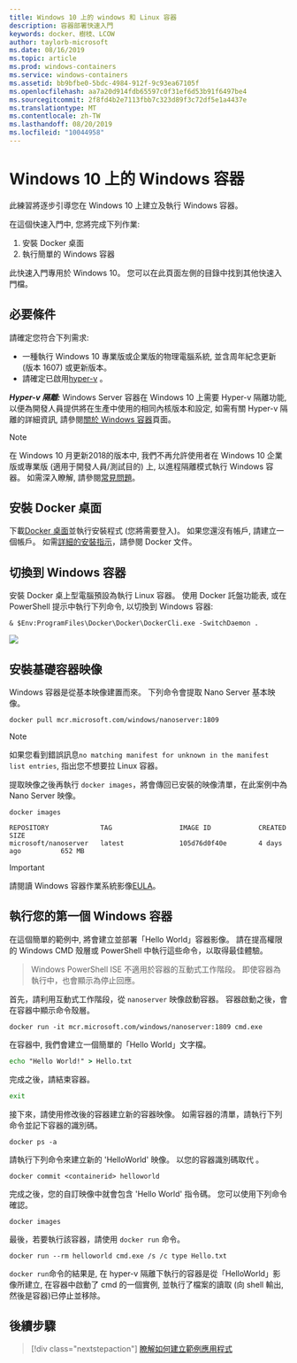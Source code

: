 ```yaml
---
title: Windows 10 上的 windows 和 Linux 容器
description: 容器部署快速入門
keywords: docker、樹枝、LCOW
author: taylorb-microsoft
ms.date: 08/16/2019
ms.topic: article
ms.prod: windows-containers
ms.service: windows-containers
ms.assetid: bb9bfbe0-5bdc-4984-912f-9c93ea67105f
ms.openlocfilehash: aa7a20d914fdb65597c0f31ef6d53b91f6497be4
ms.sourcegitcommit: 2f8fd4b2e7113fbb7c323d89f3c72df5e1a4437e
ms.translationtype: MT
ms.contentlocale: zh-TW
ms.lasthandoff: 08/20/2019
ms.locfileid: "10044958"
---
```

# <a name="windows-containers-on-windows-10"></a>Windows 10 上的 Windows 容器

此練習將逐步引導您在 Windows 10 上建立及執行 Windows 容器。

在這個快速入門中, 您將完成下列作業:

1. 安裝 Docker 桌面
2. 執行簡單的 Windows 容器

此快速入門專用於 Windows 10。 您可以在此頁面左側的目錄中找到其他快速入門檔。

## <a name="prerequisites"></a>必要條件
請確定您符合下列需求:
- 一種執行 Windows 10 專業版或企業版的物理電腦系統, 並含周年紀念更新 (版本 1607) 或更新版本。 
- 請確定已啟用[hyper-v](https://docs.microsoft.com/virtualization/hyper-v-on-windows/reference/hyper-v-requirements) 。

***Hyper-v 隔離:*** Windows Server 容器在 Windows 10 上需要 Hyper-v 隔離功能, 以便為開發人員提供將在生產中使用的相同內核版本和設定, 如需有關 Hyper-v 隔離的詳細資訊, 請參閱[關於 Windows 容器](../about/index.md)頁面。

> [!NOTE]
> 在 Windows 10 月更新2018的版本中, 我們不再允許使用者在 Windows 10 企業版或專業版 (適用于開發人員/測試目的) 上, 以進程隔離模式執行 Windows 容器。 如需深入瞭解, 請參閱[常見問題](../about/faq.md)。

## <a name="install-docker-desktop"></a>安裝 Docker 桌面

下載[Docker 桌面](https://store.docker.com/editions/community/docker-ce-desktop-windows)並執行安裝程式 (您將需要登入)。 如果您還沒有帳戶, 請建立一個帳戶。 如需[詳細的安裝指示](https://docs.docker.com/docker-for-windows/install)，請參閱 Docker 文件。

## <a name="switch-to-windows-containers"></a>切換到 Windows 容器

安裝 Docker 桌上型電腦預設為執行 Linux 容器。 使用 Docker 託盤功能表, 或在 PowerShell 提示中執行下列命令, 以切換到 Windows 容器:

```console
& $Env:ProgramFiles\Docker\Docker\DockerCli.exe -SwitchDaemon .
```

![](./media/docker-for-win-switch.png)

## <a name="install-base-container-images"></a>安裝基礎容器映像

Windows 容器是從基本映像建置而來。 下列命令會提取 Nano Server 基本映像。

```console
docker pull mcr.microsoft.com/windows/nanoserver:1809
```

> [!NOTE]
> 如果您看到錯誤訊息`no matching manifest for unknown in the manifest list entries`, 指出您不想要拉 Linux 容器。

提取映像之後再執行 `docker images`，將會傳回已安裝的映像清單，在此案例中為 Nano Server 映像。

```console
docker images

REPOSITORY             TAG                 IMAGE ID            CREATED             SIZE
microsoft/nanoserver   latest              105d76d0f40e        4 days ago          652 MB
```

> [!IMPORTANT]
> 請閱讀 Windows 容器作業系統影像[EULA](../images-eula.md)。

## <a name="run-your-first-windows-container"></a>執行您的第一個 Windows 容器

在這個簡單的範例中, 將會建立並部署「Hello World」容器影像。 請在提高權限的 Windows CMD 殼層或 PowerShell 中執行這些命令，以取得最佳體驗。

> Windows PowerShell ISE 不適用於容器的互動式工作階段。 即使容器為執行中，也會顯示為停止回應。

首先，請利用互動式工作階段，從 `nanoserver` 映像啟動容器。 容器啟動之後，會在容器中顯示命令殼層。  

```console
docker run -it mcr.microsoft.com/windows/nanoserver:1809 cmd.exe
```

在容器中, 我們會建立一個簡單的「Hello World」文字檔。

```cmd
echo "Hello World!" > Hello.txt
```   

完成之後，請結束容器。

```cmd
exit
```

接下來，請使用修改後的容器建立新的容器映像。 如需容器的清單，請執行下列命令並記下容器的識別碼。

```console
docker ps -a
```

請執行下列命令來建立新的 'HelloWorld' 映像。 以您的容器識別碼取代 <containerid>。

```console
docker commit <containerid> helloworld
```

完成之後，您的自訂映像中就會包含 'Hello World' 指令碼。 您可以使用下列命令確認。

```console
docker images
```

最後，若要執行該容器，請使用 `docker run` 命令。

```console
docker run --rm helloworld cmd.exe /s /c type Hello.txt
```

`docker run`命令的結果是, 在 hyper-v 隔離下執行的容器是從「HelloWorld」影像所建立, 在容器中啟動了 cmd 的一個實例, 並執行了檔案的讀取 (向 shell 輸出, 然後是容器)已停止並移除。

## <a name="next-steps"></a>後續步驟

> [!div class="nextstepaction"]
> [瞭解如何建立範例應用程式](./building-sample-app.md)
